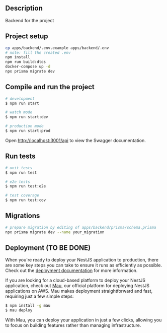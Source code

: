 ## Description

Backend for the project

## Project setup

```bash
cp apps/backend/.env.example apps/backend/.env
# note: fill the created .env
npm install
npm run build:dtos
docker-compose up -d
npx prisma migrate dev
```

## Compile and run the project

```bash
# development
$ npm run start

# watch mode
$ npm run start:dev

# production mode
$ npm run start:prod
```

Open [http://localhost:3001/api](http://localhost:3001/api) to view the Swagger documentation.

## Run tests

```bash
# unit tests
$ npm run test

# e2e tests
$ npm run test:e2e

# test coverage
$ npm run test:cov
```

## Migrations

```bash
# prepare migration by editing of apps/backend/prisma/schema.prisma
npx prisma migrate dev --name your_migration
```

## Deployment (TO BE DONE)

When you're ready to deploy your NestJS application to production, there are some key steps you can take to ensure it runs as efficiently as possible. Check out the [deployment documentation](https://docs.nestjs.com/deployment) for more information.

If you are looking for a cloud-based platform to deploy your NestJS application, check out [Mau](https://mau.nestjs.com), our official platform for deploying NestJS applications on AWS. Mau makes deployment straightforward and fast, requiring just a few simple steps:

```bash
$ npm install -g mau
$ mau deploy
```

With Mau, you can deploy your application in just a few clicks, allowing you to focus on building features rather than managing infrastructure.
